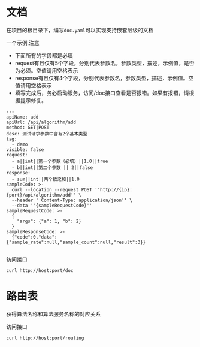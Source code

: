 # 文档

在项目的根目录下，编写`doc.yaml`可以实现支持嵌套层级的文档

一个示例,注意
- 下面所有的字段都是必填
- request有且仅有5个字段，分别代表参数名，参数类型，描述，示例值，是否为必须。空值请用空格表示
- response有且仅有4个字段，分别代表参数名，参数类型，描述，示例值。空值请用空格表示
- 填写完成后，务必启动服务，访问/doc接口查看是否报错。如果有报错，请根据提示修复。

```
---
apiName: add
apiUrl: /api/algorithm/add
method: GET|POST
desc: 测试请求参数中含有2个基本类型
tag:
  - demo
visible: false
request:
  - a||int||第一个参数（必填）||1.0||true
  - b||int||第二个参数 || 2||false
response:
  - sum||int||两个数之和||1.0
sampleCode: >-
  curl --location --request POST ''http://{ip}:{port}/api/algorithm/add'' \
  --header ''Content-Type: application/json'' \
  --data ''{sampleRequestCode}''
sampleRequestCode: >-
  {
    "args": {"a": 1, "b": 2}
  }
sampleResponseCode: >-
  {"code":0,"data":{"sample_rate":null,"sample_count":null,"result":3}}


```

访问接口
```
curl http://host:port/doc
```


# 路由表

获得算法名称和算法服务名称的对应关系

访问接口
```
curl http://host:port/routing
```

